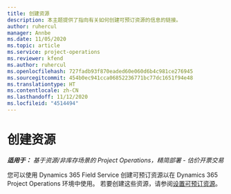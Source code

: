 ```yaml
---
title: 创建资源
description: 本主题提供了指向有关如何创建可预订资源的信息的链接。
author: ruhercul
manager: Annbe
ms.date: 11/05/2020
ms.topic: article
ms.service: project-operations
ms.reviewer: kfend
ms.author: ruhercul
ms.openlocfilehash: 727fadb93f870eaded60e060d6b4c981ce276945
ms.sourcegitcommit: 454b0ec941cca06852236771bc77dc1651f94e48
ms.translationtype: HT
ms.contentlocale: zh-CN
ms.lasthandoff: 11/12/2020
ms.locfileid: "4514494"
---
```

# <a name="create-resources"></a>创建资源

_**适用于：** 基于资源/非库存场景的 Project Operations，精简部署 - 估价开票交易_

您可以使用 Dynamics 365 Field Service 创建可预订资源以在 Dynamics 365 Project Operations 环境中使用。 若要创建这些资源，请参阅[设置可预订资源](https://docs.microsoft.com/dynamics365/field-service/set-up-bookable-resources)。

